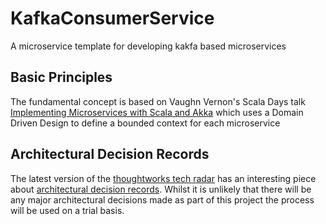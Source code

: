 # KafkaConsumerService
A microservice template for developing kakfa based microservices

## Basic Principles

The fundamental concept is based on Vaughn Vernon's Scala Days talk 
[Implementing Microservices with Scala and Akka](https://www.youtube.com/watch?v=19rbbQ46LB4&t=2320s) which uses a Domain Driven Design
to define a bounded context for each microservice

## Architectural Decision Records
The latest version of the [thoughtworks tech radar](https://www.thoughtworks.com/radar) 
has an interesting piece about [architectural decision records](https://github.com/joelparkerhenderson/architecture_decision_record).
Whilst it is unlikely that there will be any major architectural decisions made as part of this project
the process will be used on a trial basis.
